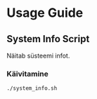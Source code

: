 # Usage Guide

## System Info Script
Näitab süsteemi infot.

### Käivitamine
```bash
./system_info.sh
